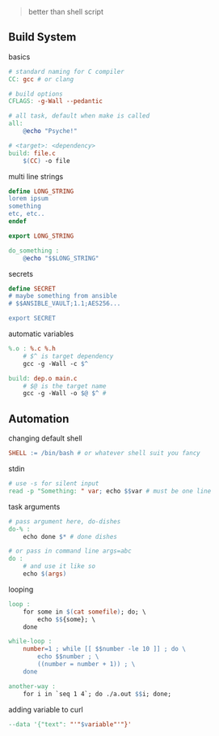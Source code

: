 >better than shell script

## Build System

basics
```Makefile
# standard naming for C compiler
CC: gcc # or clang

# build options
CFLAGS: -g-Wall --pedantic

# all task, default when make is called
all:
	@echo "Psyche!"

# <target>: <dependency>
build: file.c
	$(CC) -o file
```

multi line strings
```Makefile
define LONG_STRING
lorem ipsum
something
etc, etc..
endef

export LONG_STRING

do_something :
	@echo "$$LONG_STRING"
```

secrets
```Makefile
define SECRET
# maybe something from ansible
# $$ANSIBLE_VAULT;1.1;AES256...

export SECRET
```

automatic variables
```Makefile
%.o : %.c %.h
	# $^ is target dependency
	gcc -g -Wall -c $^ 

build: dep.o main.c
	# $@ is the target name
	gcc -g -Wall -o $@ $^ # 
```
## Automation

changing default shell
```Makefile
SHELL := /bin/bash # or whatever shell suit you fancy
```

stdin
```Makefile
# use -s for silent input
read -p "Something: " var; echo $$var # must be one line
```

task arguments
```Makefile
# pass argument here, do-dishes
do-% :
	echo done $* # done dishes

# or pass in command line args=abc
do :
	# and use it like so
	echo $(args)
```

looping
```Makefile
loop :
	for some in $(cat somefile); do; \
		echo $${some}; \
	done

while-loop :
    number=1 ; while [[ $$number -le 10 ]] ; do \
        echo $$number ; \
        ((number = number + 1)) ; \
    done

another-way :
    for i in `seq 1 4`; do ./a.out $$i; done;
```

adding variable to curl
```Makefile
--data '{"text": "'"$variable"'"}'
```